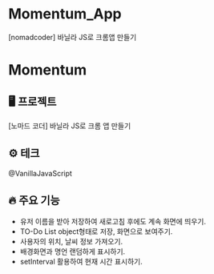# Momentum_App
[nomadcoder] 바닐라 JS로 크롬앱 만들기 

# Momentum

## 🖥️ 프로젝트
[노마드 코더] 바닐라 JS로 크롬 앱 만들기

## ⚙️ 테크
@VanillaJavaScript

## 🔥 주요 기능
- 유저 이름을 받아 저장하여 새로고침 후에도 계속 화면에 띄우기.
- TO-Do List object형태로 저장, 화면으로 보여주기.
- 사용자의 위치, 날씨 정보 가져오기.
- 배경화면과 명언 랜덤하게 표시하기.
- setInterval 활용하여 현재 시간 표시하기.
